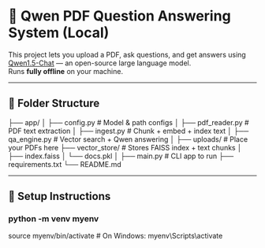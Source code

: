 # 🧠 Qwen PDF Question Answering System (Local)

This project lets you upload a PDF, ask questions, and get answers using [Qwen1.5-Chat](https://huggingface.co/Qwen/Qwen1.5-1.8B-Chat) — an open-source large language model.  
Runs **fully offline** on your machine.

---

## 📁 Folder Structure

├── app/
│ ├── config.py # Model & path configs
│ ├── pdf_reader.py # PDF text extraction
│ ├── ingest.py # Chunk + embed + index text
│ ├── qa_engine.py # Vector search + Qwen answering
│
├── uploads/ # Place your PDFs here
├── vector_store/ # Stores FAISS index + text chunks
│ ├── index.faiss
│ └── docs.pkl
│
├── main.py # CLI app to run
├── requirements.txt
└── README.md


---

## 🚀 Setup Instructions

### python -m venv myenv
source myenv/bin/activate  # On Windows: myenv\Scripts\activate
